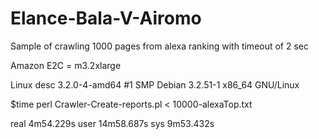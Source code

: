 Elance-Bala-V-Airomo
====================

Sample of crawling 1000 pages from alexa ranking with timeout of 2 sec

Amazon E2C = m3.2xlarge

Linux desc 3.2.0-4-amd64 #1 SMP Debian 3.2.51-1 x86_64 GNU/Linux

$time perl Crawler-Create-reports.pl < 10000-alexaTop.txt 

real	4m54.229s
user	14m58.687s
sys	9m53.432s

